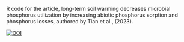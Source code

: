 R code for the article, long-term soil warming decreases microbial phosphorus utilization by increasing abiotic phosphorus sorption and phosphorus losses, authored by Tian et al., (2023).

[![DOI](https://zenodo.org/badge/588884343.svg)](https://zenodo.org/badge/latestdoi/588884343)
